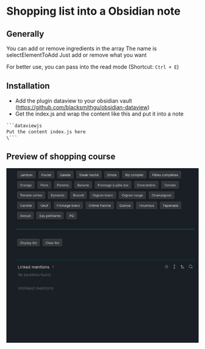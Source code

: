 # Shopping list into a Obsidian note

## Generally
You can add or remove ingredients in the array
The name is selectElementToAdd
Just add or remove what you want

For better use, you can pass into the read mode
(Shortcut: `Ctrl + E`)

## Installation

- Add the plugin dataview to your obsidian vault (https://github.com/blacksmithgu/obsidian-dataview)
- Get the index.js and wrap the content like this and put it into a note


```
```dataviewjs
Put the content index.js here
\```
```


## Preview of shopping course
![Shopping List](shoppingList.gif)

